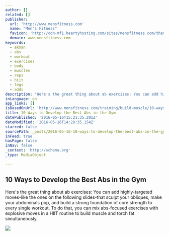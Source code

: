 ```yaml
---
author: []
related: []
publisher:
  url: 'http://www.mensfitness.com'
  name: "Men's Fitness"
  favicon: 'http://cdn-mf1.heartyhosting.com/sites/mensfitness.com/themes/mensfitness/favicon.ico'
  domain: www.mensfitness.com
keywords:
  - akman
  - abs
  - workout
  - exercises
  - body
  - muscles
  - reps
  - hiit
  - legs
  - adds
description: "Here's the great thing about ab exercises: You can add highly-targeted moves-like the ones on the following slides-that sculpt your obliques, make your abdominals pop, and build a strong foundation of core strength to every single workout. To do that, you can mix abs-focused exercises with explosive moves in a HIIT routine to build muscle and torch fat simultaneously."
inLanguage: en
app_links: []
isBasedOnUrl: 'http://www.mensfitness.com/training/build-muscle/10-ways-develop-best-abs-gym?utm_medium=email&utm_source=flipboard'
title: 10 Ways to Develop the Best Abs in the Gym
datePublished: '2016-05-16T15:21:35.201Z'
dateModified: '2016-05-16T14:28:35.154Z'
starred: false
sourcePath: _posts/2016-05-16-10-ways-to-develop-the-best-abs-in-the-gym.md
inFeed: true
hasPage: false
inNav: false
_context: 'http://schema.org'
_type: MediaObject

---
```

<article style=""><h1>10 Ways to Develop the Best Abs in the Gym</h1><p>Here's the great thing about ab exercises: You can add highly-targeted moves-like the ones on the following slides-that sculpt your obliques, make your abdominals pop, and build a strong foundation of core strength to every single workout. To do that, you can mix abs-focused exercises with explosive moves in a HIIT routine to build muscle and torch fat simultaneously.</p><img src="http://cdn-mf0.heartyhosting.com/sites/mensfitness.com/files/muscle_abs_six_pack_main.jpg" /></article>